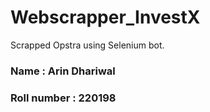 # Webscrapper_InvestX
Scrapped Opstra using Selenium bot. <br>
### Name : Arin Dhariwal  <br>
### Roll number : 220198
